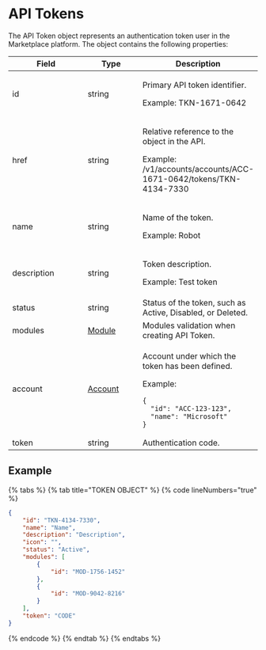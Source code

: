 # API Tokens

The API  Token object represents an authentication token user in the Marketplace platform. The object contains the following properties:

<table data-full-width="false"><thead><tr><th width="145">Field</th><th width="100">Type</th><th>Description</th></tr></thead><tbody><tr><td>id</td><td>string</td><td><p>Primary API token identifier. </p><p></p><p>Example: TKN-1671-0642</p></td></tr><tr><td>href</td><td>string</td><td><p>Relative reference to the object in the API. </p><p></p><p>Example:  /v1/accounts/accounts/ACC-1671-0642/tokens/TKN-4134-7330</p></td></tr><tr><td>name</td><td>string</td><td><p>Name of the token. </p><p></p><p>Example: Robot</p></td></tr><tr><td>description</td><td>string</td><td><p>Token description.  </p><p></p><p>Example: Test token</p></td></tr><tr><td>status</td><td>string</td><td>Status of the token, such as Active,  Disabled, or Deleted.</td></tr><tr><td>modules</td><td><a href="../module/#module-object">Module</a></td><td>Modules validation when creating API Token.</td></tr><tr><td>account</td><td><a href="../account/#account-object">Account</a></td><td><p>Account under which the token has been defined. </p><p></p><p>Example:</p><pre class="language-json" data-overflow="wrap" data-line-numbers><code class="lang-json">{
  "id": "ACC-123-123",
  "name": "Microsoft"
}
</code></pre></td></tr><tr><td>token</td><td>string</td><td>Authentication code.</td></tr></tbody></table>

## Example

{% tabs %}
{% tab title="TOKEN OBJECT" %}
{% code lineNumbers="true" %}
```json
{
    "id": "TKN-4134-7330",
    "name": "Name",
    "description": "Description",
    "icon": "",
    "status": "Active",
    "modules": [
        {
            "id": "MOD-1756-1452"
        },
        {
            "id": "MOD-9042-8216"
        }
    ],
    "token": "CODE"
}
```
{% endcode %}
{% endtab %}
{% endtabs %}
